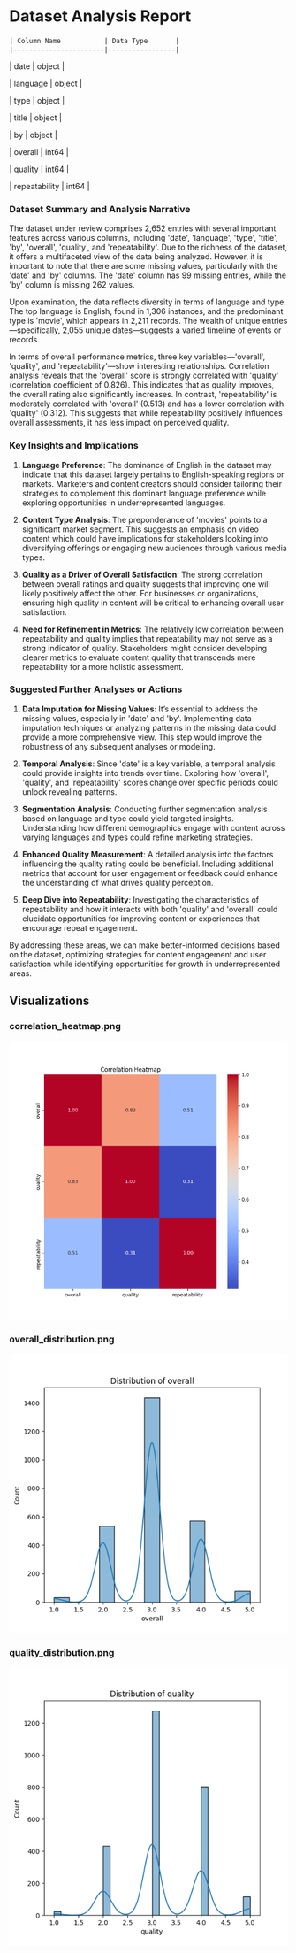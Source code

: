 # Dataset Analysis Report


    | Column Name           | Data Type       |
    |-----------------------|-----------------|
      
| date                    | object          |



| language                | object          |



| type                    | object          |



| title                   | object          |



| by                      | object          |



| overall                 | int64           |



| quality                 | int64           |



| repeatability           | int64           |




### Dataset Summary and Analysis Narrative

The dataset under review comprises 2,652 entries with several important features across various columns, including 'date', 'language', 'type', 'title', 'by', 'overall', 'quality', and 'repeatability'. Due to the richness of the dataset, it offers a multifaceted view of the data being analyzed. However, it is important to note that there are some missing values, particularly with the 'date' and 'by' columns. The 'date' column has 99 missing entries, while the 'by' column is missing 262 values.

Upon examination, the data reflects diversity in terms of language and type. The top language is English, found in 1,306 instances, and the predominant type is 'movie', which appears in 2,211 records. The wealth of unique entries—specifically, 2,055 unique dates—suggests a varied timeline of events or records.

In terms of overall performance metrics, three key variables—'overall', 'quality', and 'repeatability'—show interesting relationships. Correlation analysis reveals that the 'overall' score is strongly correlated with 'quality' (correlation coefficient of 0.826). This indicates that as quality improves, the overall rating also significantly increases. In contrast, 'repeatability' is moderately correlated with 'overall' (0.513) and has a lower correlation with 'quality' (0.312). This suggests that while repeatability positively influences overall assessments, it has less impact on perceived quality.

### Key Insights and Implications

1. **Language Preference**: The dominance of English in the dataset may indicate that this dataset largely pertains to English-speaking regions or markets. Marketers and content creators should consider tailoring their strategies to complement this dominant language preference while exploring opportunities in underrepresented languages.

2. **Content Type Analysis**: The preponderance of 'movies' points to a significant market segment. This suggests an emphasis on video content which could have implications for stakeholders looking into diversifying offerings or engaging new audiences through various media types.

3. **Quality as a Driver of Overall Satisfaction**: The strong correlation between overall ratings and quality suggests that improving one will likely positively affect the other. For businesses or organizations, ensuring high quality in content will be critical to enhancing overall user satisfaction.

4. **Need for Refinement in Metrics**: The relatively low correlation between repeatability and quality implies that repeatability may not serve as a strong indicator of quality. Stakeholders might consider developing clearer metrics to evaluate content quality that transcends mere repeatability for a more holistic assessment.

### Suggested Further Analyses or Actions

1. **Data Imputation for Missing Values**: It’s essential to address the missing values, especially in 'date' and 'by'. Implementing data imputation techniques or analyzing patterns in the missing data could provide a more comprehensive view. This step would improve the robustness of any subsequent analyses or modeling.

2. **Temporal Analysis**: Since 'date' is a key variable, a temporal analysis could provide insights into trends over time. Exploring how 'overall', 'quality', and 'repeatability' scores change over specific periods could unlock revealing patterns.

3. **Segmentation Analysis**: Conducting further segmentation analysis based on language and type could yield targeted insights. Understanding how different demographics engage with content across varying languages and types could refine marketing strategies.

4. **Enhanced Quality Measurement**: A detailed analysis into the factors influencing the quality rating could be beneficial. Including additional metrics that account for user engagement or feedback could enhance the understanding of what drives quality perception.

5. **Deep Dive into Repeatability**: Investigating the characteristics of repeatability and how it interacts with both 'quality' and 'overall' could elucidate opportunities for improving content or experiences that encourage repeat engagement.

By addressing these areas, we can make better-informed decisions based on the dataset, optimizing strategies for content engagement and user satisfaction while identifying opportunities for growth in underrepresented areas.

## Visualizations
### correlation_heatmap.png
![correlation_heatmap.png](correlation_heatmap.png)

### overall_distribution.png
![overall_distribution.png](overall_distribution.png)

### quality_distribution.png
![quality_distribution.png](quality_distribution.png)

